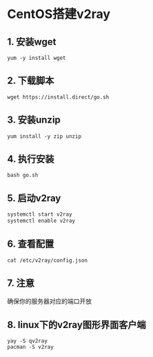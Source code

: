 # CentOS搭建v2ray

## 1. **安装wget**

```shel
yum -y install wget
```



## 2. **下载脚本**

```shell
wget https://install.direct/go.sh
```



## 3. **安装unzip**

```shell
yum install -y zip unzip  
```



## 4. **执行安装**

```shell
bash go.sh
```



## 5. **启动v2ray**

```bash
systemctl start v2ray
systemctl enable v2ray
```



## 6. **查看配置**

```shell
cat /etc/v2ray/config.json
```



## 7. 注意

确保你的服务器对应的端口开放



## 8. linux下的v2ray图形界面客户端

```
yay -S qv2ray
pacman -S v2ray
```


